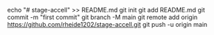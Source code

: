 echo "# stage-accell" >> README.md
git init
git add README.md
git commit -m "first commit"
git branch -M main
git remote add origin https://github.com/rheide1202/stage-accell.git
git push -u origin main

